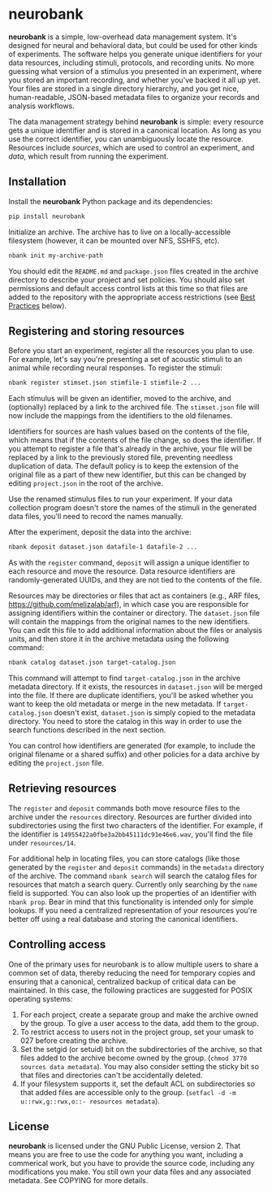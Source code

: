 # neurobank

**neurobank** is a simple, low-overhead data management system. It's designed for neural and behavioral data, but could be used for other kinds of experiments. The software helps you generate unique identifiers for your data resources, including stimuli, protocols, and recording units. No more guessing what version of a stimulus you presented in an experiment, where you stored an important recording, and whether you've backed it all up yet.  Your files are stored in a single directory hierarchy, and you get nice, human-readable, JSON-based metadata files to organize your records and analysis workflows.

The data management strategy behind **neurobank** is simple: every resource gets a unique identifier and is stored in a canonical location. As long as you use the correct identifier, you can unambiguously locate the resource. Resources include *sources*, which are used to control an experiment, and *data*, which result from running the experiment.

## Installation

Install the **neurobank** Python package and its dependencies:

```bash
pip install neurobank
```

Initialize an archive. The archive has to live on a locally-accessible filesystem (however, it can be mounted over NFS, SSHFS, etc).

```bash
nbank init my-archive-path
```

You should edit the `README.md` and `package.json` files created in the archive directory to describe your project and set policies. You should also set permissions and default access control lists at this time so that files are added to the repository with the appropriate access restrictions (see [Best Practices](#best-practices) below).

## Registering and storing resources

Before you start an experiment, register all the resources you plan to use. For example, let's say you're presenting a set of acoustic stimuli to an animal while recording neural responses. To register the stimuli:

```bash
nbank register stimset.json stimfile-1 stimfile-2 ...
```

Each stimulus will be given an identifier, moved to the archive, and (optionally) replaced by a link to the archived file. The `stimset.json` file will now include the mappings from the identifiers to the old filenames.

Identifiers for sources are hash values based on the contents of the file, which means that if the contents of the file change, so does the identifier. If you attempt to register a file that's already in the archive, your file will be replaced by a link to the previously stored file, preventing needless duplication of data. The default policy is to keep the extension of the original file as a part of thew new identifier, but this can be changed by editing `project.json` in the root of the archive.

Use the renamed stimulus files to run your experiment. If your data collection program doesn't store the names of the stimuli in the generated data files, you'll need to record the names manually.

After the experiment, deposit the data into the archive:

```bash
nbank deposit dataset.json datafile-1 datafile-2 ...
```

As with the `register` command, `deposit` will assign a unique identifier to each resource and move the resource. Data resource identifiers are randomly-generated UUIDs, and they are not tied to the contents of the file.

Resources may be directories or files that act as containers (e.g., ARF files, https://github.com/melizalab/arf), in which case you are responsible for assigning identifiers within the container or directory. The `dataset.json` file will contain the mappings from the original names to the new identifiers. You can edit this file to add additional information about the files or analysis units, and then store it in the archive metadata using the following command:

```bash
nbank catalog dataset.json target-catalog.json
```

This command will attempt to find `target-catalog.json` in the archive metadata directory. If it exists, the resources in `dataset.json` will be merged into the file. If there are duplicate identifiers, you'll be asked whether you want to keep the old metadata or merge in the new metadata. If `target-catalog.json` doesn't exist, `dataset.json` is simply copied to the metadata directory. You need to store the catalog in this way in order to use the search functions described in the next section.

You can control how identifiers are generated (for example, to include the original filename or a shared suffix) and other policies for a data archive by editing the `project.json` file.

## Retrieving resources

The `register` and `deposit` commands both move resource files to the archive under the `resources` directory. Resources are further divided into subdirectories using the first two characters of the identifier. For example, if the identifier is `14955422a0fbe3a2bb45111dc91e46e6.wav`, you'll find the file under `resources/14`.

For additional help in locating files, you can store catalogs (like those generated by the `register` and `deposit` commands) in the `metadata` directory of the archive. The command `nbank search` will search the catalog files for resources that match a search query. Currently only searching by the `name` field is supported. You can also look up the properties of an identifier with `nbank prop`. Bear in mind that this functionality is intended only for simple lookups. If you need a centralized representation of your resources you're better off using a real database and storing the canonical identifiers.

## Controlling access

One of the primary uses for neurobank is to allow multiple users to share a common set of data, thereby reducing the need for temporary copies and ensuring that a canonical, centralized backup of critical data can be maintained. In this case, the following practices are suggested for POSIX operating systems:

1. For each project, create a separate group and make the archive owned by the group. To give a user access to the data, add them to the group.
2. To restrict access to users not in the project group, set your umask to 027 before creating the archive.
3. Set the setgid (or setuid) bit on the subdirectories of the archive, so that files added to the archive become owned by the group. (`chmod 3770 sources data metadata`). You may also consider setting the sticky bit so that files and directories can't be accidentally deleted.
4. If your filesystem supports it, set the default ACL on subdirectories so that added files are accessible only to the group. (`setfacl -d -m u::rwx,g::rwx,o::- resources metadata`).

## License

**neurobank** is licensed under the GNU Public License, version 2. That means you are free to use the code for anything you want, including a commerical work, but you have to provide the source code, including any modifications you make. You still own your data files and any associated metadata. See COPYING for more details.
